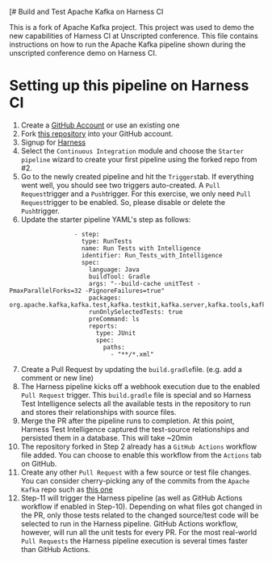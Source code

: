 [# Build and Test Apache Kafka on Harness CI

This is a fork of Apache Kafka project. This project was used to demo the new capabilities of Harness CI at Unscripted conference.
This file contains instructions on how to run the Apache Kafka pipeline shown during the unscripted conference demo on Harness CI.


# Setting up this pipeline on Harness CI

 1. Create a [GitHub Account](https://github.com) or use an existing one
 2. Fork [this repository](https://github.com/harness-community/kafka/fork) into your GitHub account. 
 3. Signup for [Harness](https://app.harness.io/auth/#/signup)
 4. Select the `Continuous Integration` module and choose the `Starter pipeline` wizard to create your first pipeline using the forked repo from #2.
 5. Go to the newly created pipeline and hit the `Triggers`tab. If everything went well, you should see two triggers auto-created. A `Pull Request`trigger and a `Push`trigger. For this exercise, we only need `Pull Request`trigger to be enabled. So, please disable or delete the `Push`trigger.
 6. Update the starter pipeline YAML's step as follows:
```
                  - step:
                    type: RunTests
                    name: Run Tests with Intelligence
                    identifier: Run_Tests_with_Intelligence
                    spec:
                      language: Java
                      buildTool: Gradle
                      args: "--build-cache unitTest -PmaxParallelForks=32 -PignoreFailures=true"
                      packages: org.apache.kafka,kafka.test,kafka.testkit,kafka.server,kafka.tools,kafka.examples,test.plugins
                      runOnlySelectedTests: true
                      preCommand: ls
                      reports:
                        type: JUnit
                        spec:
                          paths:
                            - "**/*.xml"
```

7. Create a Pull Request by updating the `build.gradle`file. (e.g. add a comment or new line)
8. The Harness pipeline kicks off a webhook execution due to the enabled `Pull Request` trigger. This `build.gradle` file is special and so Harness Test Intelligence selects all the available tests in the repository to run and stores their relationships with source files.
9. Merge the PR after the pipeline runs to completion. At this point, Harness Test Intelligence captured the test-source relationships and persisted them in a database. This will take ~20min
10. The repository forked in Step 2 already has a `GitHub Actions` workflow file added. You can choose to enable this workflow from the `Actions` tab on GitHub.
11. Create any other `Pull Request` with a few source or test file changes. You can consider cherry-picking any of the commits from the `Apache Kafka` repo such as [this one](https://github.com/harness-community/kafka/pull/2)
12. Step-11 will trigger the Harness pipeline (as well as GitHub Actions workflow if enabled in Step-10). Depending on what files got changed in the PR, only those tests related to the changed source/test code will be selected to run in the Harness pipeline. GitHub Actions workflow, however, will run all the unit tests for every PR. For the most real-world `Pull Requests` the Harness pipeline execution is several times faster than GitHub Actions.
